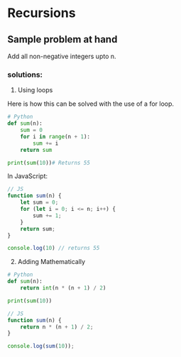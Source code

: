 # Recursions

## Sample problem at hand
Add all non-negative integers upto n.

### solutions:
1. Using loops

Here is how this can be solved with the use of a for loop.

``` python
# Python
def sum(n):
    sum = 0
    for i in range(n + 1):
        sum += i
    return sum

print(sum(10))# Returns 55
```

In JavaScript:

``` js
// JS
function sum(n) {
    let sum = 0;
    for (let i = 0; i <= n; i++) {
        sum += 1;
    }
    return sum;
}

console.log(10) // returns 55
```
2. Adding Mathematically

``` python
# Python
def sum(n):
    return int(n * (n + 1) / 2)

print(sum(10))
```

``` js
// JS
function sum(n) {
    return n * (n + 1) / 2;
}

console.log(sum(10));
```